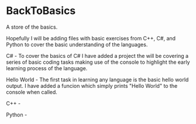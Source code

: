# BackToBasics
A store of the basics.

Hopefully I will be adding files with basic exercises from C++, C#, and Python to cover the basic understanding of the languages.

C# - To cover the basics of C# I have added a project the will be covering a series of basic coding tasks making use of the console to highlight the early learning process of the language.

Hello World - The first task in learning any language is the basic hello world output. I have added a funcion which simply prints "Hello World" to the console when called.

C++ - 

Python - 
